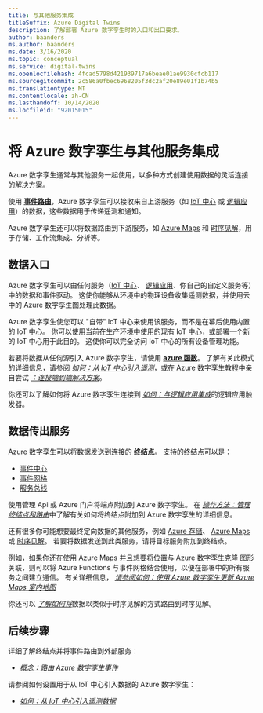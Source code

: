```yaml
---
title: 与其他服务集成
titleSuffix: Azure Digital Twins
description: 了解部署 Azure 数字孪生时的入口和出口要求。
author: baanders
ms.author: baanders
ms.date: 3/16/2020
ms.topic: conceptual
ms.service: digital-twins
ms.openlocfilehash: 4fcad5798d421939717a6beae01ae9930cfcb117
ms.sourcegitcommit: 2c586a0fbec6968205f3dc2af20e89e01f1b74b5
ms.translationtype: MT
ms.contentlocale: zh-CN
ms.lasthandoff: 10/14/2020
ms.locfileid: "92015015"
---
```

# <a name="integrate-azure-digital-twins-with-other-services"></a>将 Azure 数字孪生与其他服务集成

Azure 数字孪生通常与其他服务一起使用，以多种方式创建使用数据的灵活连接的解决方案。

使用 [**事件路由**](concepts-route-events.md)，Azure 数字孪生可以接收来自上游服务（如 [IoT 中心](../iot-hub/about-iot-hub.md) 或 [逻辑应用](../logic-apps/logic-apps-overview.md)）的数据，这些数据用于传递遥测和通知。 

Azure 数字孪生还可以将数据路由到下游服务，如 [Azure Maps](../azure-maps/about-azure-maps.md) 和 [时序见解](../time-series-insights/time-series-insights-update-overview.md)，用于存储、工作流集成、分析等。 

## <a name="data-ingress"></a>数据入口

Azure 数字孪生可以由任何服务（[IoT 中心](../iot-hub/about-iot-hub.md)、 [逻辑应用](../logic-apps/logic-apps-overview.md)、你自己的自定义服务等）中的数据和事件驱动。 这使你能够从环境中的物理设备收集遥测数据，并使用云中的 Azure 数字孪生图处理此数据。

Azure 数字孪生使您可以 "自带" IoT 中心来使用该服务，而不是在幕后使用内置的 IoT 中心。 你可以使用当前在生产环境中使用的现有 IoT 中心，或部署一个新的 IoT 中心用于此目的。 这使你可以完全访问 IoT 中心的所有设备管理功能。

若要将数据从任何源引入 Azure 数字孪生，请使用 [**azure 函数**](../azure-functions/functions-overview.md)。 了解有关此模式的详细信息，请参阅 [*如何：从 IoT 中心引入遥测*](how-to-ingest-iot-hub-data.md)，或在 Azure 数字孪生教程中亲自尝试 [*：连接端到端解决方案*](tutorial-end-to-end.md)。 

你还可以了解如何将 Azure 数字孪生连接到 [*如何：与逻辑应用集成*](how-to-integrate-logic-apps.md)的逻辑应用触发器。

## <a name="data-egress-services"></a>数据传出服务

Azure 数字孪生可以将数据发送到连接的 **终结点**。 支持的终结点可以是：
* [事件中心](../event-hubs/event-hubs-about.md)
* [事件网格](../event-grid/overview.md)
* [服务总线](../service-bus-messaging/service-bus-messaging-overview.md)

使用管理 Api 或 Azure 门户将端点附加到 Azure 数字孪生。 在 [*操作方法：管理终结点和路由*](how-to-manage-routes-apis-cli.md)中了解有关如何将终结点附加到 Azure 数字孪生的详细信息。

还有很多你可能想要最终定向数据的其他服务，例如 [Azure 存储](../storage/common/storage-introduction.md)、 [Azure Maps](../azure-maps/about-azure-maps.md)或 [时序见解](../time-series-insights/time-series-insights-update-overview.md)。 若要将数据发送到此类服务，请将目标服务附加到终结点。

例如，如果你还在使用 Azure Maps 并且想要将位置与 Azure 数字孪生克隆 [图形](concepts-twins-graph.md)关联，则可以将 Azure Functions 与事件网格结合使用，以便在部署中的所有服务之间建立通信。 有关详细信息， [*请参阅如何：使用 Azure 数字孪生更新 Azure Maps 室内地图*](how-to-integrate-maps.md)

你还可以 [*了解如何将*](how-to-integrate-time-series-insights.md)数据以类似于时序见解的方式路由到时序见解。

## <a name="next-steps"></a>后续步骤

详细了解终结点并将事件路由到外部服务：
* [*概念：路由 Azure 数字孪生事件*](concepts-route-events.md)

请参阅如何设置用于从 IoT 中心引入数据的 Azure 数字孪生：
* [*如何：从 IoT 中心引入遥测数据*](how-to-ingest-iot-hub-data.md)
